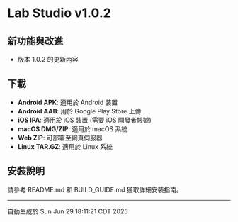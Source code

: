# Lab Studio v1.0.2

## 新功能與改進
- 版本 1.0.2 的更新內容

## 下載
- **Android APK**: 適用於 Android 裝置
- **Android AAB**: 用於 Google Play Store 上傳
- **iOS IPA**: 適用於 iOS 裝置 (需要 iOS 開發者帳號)
- **macOS DMG/ZIP**: 適用於 macOS 系統
- **Web ZIP**: 可部署至網頁伺服器
- **Linux TAR.GZ**: 適用於 Linux 系統

## 安裝說明
請參考 README.md 和 BUILD_GUIDE.md 獲取詳細安裝指南。

---
自動生成於 Sun Jun 29 18:11:21 CDT 2025
